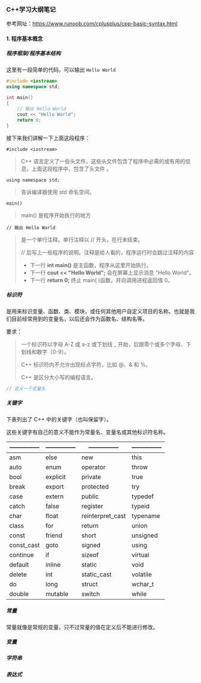 ### C++学习大纲笔记

参考网址：https://www.runoob.com/cplusplus/cpp-basic-syntax.html

#### 1. 程序基本概念

##### 程序框架/程序基本结构

这里有一段简单的代码，可以输出 `Hello World`

```c++
#include <iostream>
using namespace std;
 
int main()
{
  	// 输出 Hello World
   	cout << "Hello World";
   	return 0;
}
```

接下来我们讲解一下上面这段程序：

`#include <iostream>`

> C++ 语言定义了一些头文件，这些头文件包含了程序中必需的或有用的信息。上面这段程序中，包含了头文件 **<iostream>**。

`using namespace std;`

> 告诉编译器使用 std 命名空间。

`main() `

>  main() 是程序开始执行的地方

`// 输出 Hello World`

> 是一个单行注释。单行注释以 // 开头，在行末结束。
>
> // 后写上一些程序的说明。注释是给人看的，程序运行时会跳过注释的内容
>
> - 下一行 **int main()** 是主函数，程序从这里开始执行。
> - 下一行 **cout << "Hello World";** 会在屏幕上显示消息 "Hello World"。
> - 下一行 **return 0;** 终止 main( )函数，并向调用进程返回值 0。



##### 标识符

是用来标识变量、函数、类、模块，或任何其他用户自定义项目的名称。也就是我们目前经常用到的变量名，以后还会作为函数名、结构名等。

要求：

> 一个标识符以字母 A-Z 或 a-z 或下划线 _ 开始，后跟零个或多个字母、下划线和数字（0-9）。
>
> C++ 标识符内不允许出现标点字符，比如 @、& 和 %。
>
> C++ 是区分大小写的编程语言。

```c++
// 定义一个变量名
```





##### 关键字

下表列出了 C++ 中的关键字（也叫保留字）。

这些关键字有自己的意义不能作为常量名、变量名或其他标识符名称。

| —————      | —————    | —————            | —————    |
| ---------- | -------- | ---------------- | -------- |
| asm        | else     | new              | this     |
| auto       | enum     | operator         | throw    |
| bool       | explicit | private          | true     |
| break      | export   | protected        | try      |
| case       | extern   | public           | typedef  |
| catch      | false    | register         | typeid   |
| char       | float    | reinterpret_cast | typename |
| class      | for      | return           | union    |
| const      | friend   | short            | unsigned |
| const_cast | goto     | signed           | using    |
| continue   | if       | sizeof           | virtual  |
| default    | inline   | static           | void     |
| delete     | int      | static_cast      | volatile |
| do         | long     | struct           | wchar_t  |
| double     | mutable  | switch           | while    |



##### 常量

常量就像是常规的变量，只不过常量的值在定义后不能进行修改。



##### 变量

##### 字符串

##### 表达式

